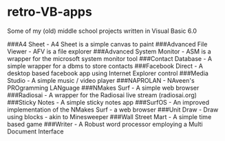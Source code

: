 # retro-VB-apps
Some of my (old) middle school projects written in Visual Basic 6.0

###A4 Sheet - A4 Sheet is a simple canvas to paint
###Advanced File Viewer - AFV is a file explorer
###Advanced System Monitor - ASM is a wrapper for the microsoft system monitor tool
###Contact Database - A simple wrapper for a dbms to store contacts
###Facebook Direct - A desktop based facebook app using Internet Explorer control
###Media Studio - A simple music / video player
###NAPROLAN - NAveen's PROgramming LANguage
###NMakes Surf - A simple web browser
###Radiosai - A wrapper for the Radiosai live stream (radiosai.org)
###Sticky Notes - A simple sticky notes app
###SurfOS - An improved implementation of the NMakes Surf - a web browser
###Unit Draw - Draw using blocks - akin to Minesweeper
###Wall Street Mart - A simple time based game
###Writer - A Robust word processor employing a Multi Document Interface
